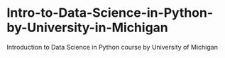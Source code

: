 # Intro-to-Data-Science-in-Python-by-University-in-Michigan
Introduction to Data Science in Python course by University of Michigan
